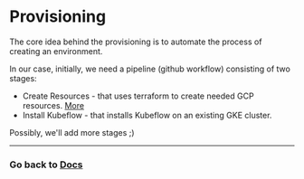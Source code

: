 # Provisioning

The core idea behind the provisioning is to automate the process of creating an environment.

In our case, initially, we need a pipeline (github workflow) consisting of two stages:

- Create Resources - that uses terraform to create needed GCP resources. [More](./terraform.md)
- Install Kubeflow - that installs Kubeflow on an existing GKE cluster.

Possibly, we'll add more stages ;)

---

### Go back to [Docs](../)
